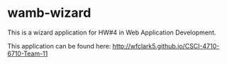 # wamb-wizard
This is a wizard application for HW#4 in Web Application Development.

This application can be found here: http://wfclark5.github.io/CSCI-4710-6710-Team-11
